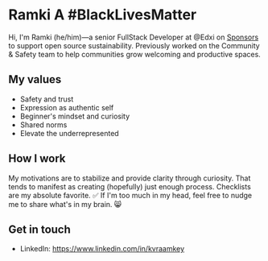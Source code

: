 # Ramki A #BlackLivesMatter
Hi, I'm Ramki (he/him)—a senior FullStack Developer at @Edxi on [Sponsors](https://github.com/sponsors) to support open source sustainability. Previously worked on the Community & Safety team to help communities grow welcoming and productive spaces.
## My values
- Safety and trust<br>
- Expression as authentic self<br>
- Beginner's mindset and curiosity<br>
- Shared norms<br>
- Elevate the underrepresented

## How I work
My motivations are to stabilize and provide clarity through curiosity. That tends to manifest as creating (hopefully) just enough process. Checklists are my absolute favorite. ✅ If I'm too much in my head, feel free to nudge me to share what's in my brain. 😸

## Get in touch
- LinkedIn: https://www.linkedin.com/in/kvraamkey
